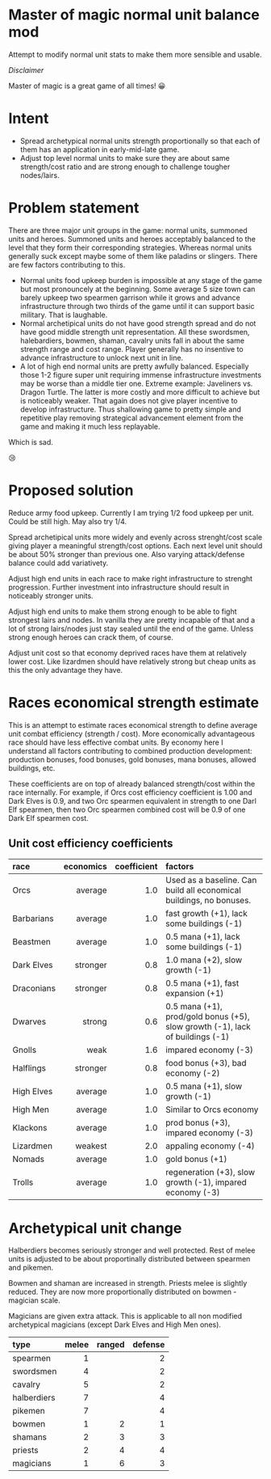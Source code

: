 # Master of magic normal unit balance mod

Attempt to modify normal unit stats to make them more sensible and usable.

_Disclaimer_

Master of magic is a great game of all times! 😀

# Intent

* Spread archetypical normal units strength proportionally so that each of them has an application in early-mid-late game.
* Adjust top level normal units to make sure they are about same strength/cost ratio and are strong enough to challenge tougher nodes/lairs.

# Problem statement

There are three major unit groups in the game: normal units, summoned units and heroes. Summoned units and heroes acceptably balanced to the level that they form their corresponding strategies. Whereas normal units generally suck except maybe some of them like paladins or slingers. There are few factors contributing to this.

* Normal units food upkeep burden is impossible at any stage of the game but most pronouncely at the beginning. Some average 5 size town can barely upkeep two spearmen garrison while it grows and advance infrastructure through two thirds of the game until it can support basic military. That is laughable.
* Normal archetipical units do not have good strength spread and do not have good middle strength unit representation. All these swordsmen, halebardiers, bowmen, shaman, cavalry units fall in about the same strength range and cost range. Player generally has no insentive to advance infrastructure to unlock next unit in line.
* A lot of high end normal units are pretty awfully balanced. Especially those 1-2 figure super unit requiring immense infrastructure investments may be worse than a middle tier one. Extreme example: Javeliners vs. Dragon Turtle. The latter is more costly and more difficult to achieve but is noticeably weaker. That again does not give player incentive to develop infrastructure. Thus shallowing game to pretty simple and repetitive play removing strategical advancement element from the game and making it much less replayable.

Which is sad.

😢

# Proposed solution

Reduce army food upkeep. Currently I am trying 1/2 food upkeep per unit. Could be still high. May also try 1/4.

Spread archetipical units more widely and evenly across strenght/cost scale giving player a meaningful strength/cost options. Each next level unit should be about 50% stronger than previous one. Also varying attack/defense balance could add variativety.

Adjust high end units in each race to make right infrastructure to strenght progression. Further investment into infrastructure should result in noticeably stronger units.

Adjust high end units to make them strong enough to be able to fight strongest lairs and nodes. In vanilla they are pretty incapable of that and a lot of strong lairs/nodes just stay sealed until the end of the game. Unless strong enough heroes can crack them, of course.

Adjust unit cost so that economy deprived races have them at relatively lower cost. Like lizardmen should have relatively strong but cheap units as this the only advantage they have.

# Races economical strength estimate

This is an attempt to estimate races economical strength to define average unit combat efficiency (strength / cost). More economically advantageous race should have less effective combat units. By economy here I understand all factors contributing to combined production development: production bonuses, food bonuses, gold bonuses, mana bonuses, allowed buildings, etc.

These coefficients are on top of already balanced strength/cost within the race internally. For example, if Orcs cost efficiency coefficient is 1.00 and Dark Elves is 0.9, and two Orc spearmen equivalent in strength to one Darl Elf spearmen, then two Orc spearmen combined cost will be 0.9 of one Dark Elf spearmen cost.

## Unit cost efficiency coefficients

|race|economics|coefficient|factors|
|:----|----:|----:|:----|
|Orcs|average|1.0|Used as a baseline. Can build all economical buildings, no bonuses.|
|Barbarians|average|1.0|fast growth (+1), lack some buildings (-1)|
|Beastmen|average|1.0|0.5 mana (+1), lack some buildings (-1)|
|Dark Elves|stronger|0.8|1.0 mana (+2), slow growth (-1)|
|Draconians|stronger|0.8|0.5 mana (+1), fast expansion (+1)|
|Dwarves|strong|0.6|0.5 mana (+1), prod/gold bonus (+5), slow growth (-1), lack of buildings (-1)|
|Gnolls|weak|1.6|impared economy (-3)|
|Halflings|stronger|0.8|food bonus (+3), bad economy (-2)|
|High Elves|average|1.0|0.5 mana (+1), slow growth (-1)|
|High Men|average|1.0|Similar to Orcs economy|
|Klackons|average|1.0|prod bonus (+3), impared economy (-3)|
|Lizardmen|weakest|2.0|appaling economy (-4)|
|Nomads|average|1.0|gold bonus (+1)|
|Trolls|average|1.0|regeneration (+3), slow growth (-1), impared economy (-3)|

# Archetypical unit change

Halberdiers becomes seriously stronger and well protected. Rest of melee units is adjusted to be about proportinally distributed between spearmen and pikemen.

Bowmen and shaman are increased in strength. Priests melee is slightly reduced. They are now more proportionally distributed on bowmen - magician scale.

Magicians are given extra attack. This is applicable to all non modified archetypical magicians (except Dark Elves and High Men ones).

|type|melee|ranged|defense|
|:----|----:|----:|----:|
|spearmen|1||2|
|swordsmen|4||2|
|cavalry|5||2|
|halberdiers|7||4|
|pikemen|7||4|
|bowmen|1|2|1|
|shamans|2|3|3|
|priests|2|4|4|
|magicians|1|6|3|

